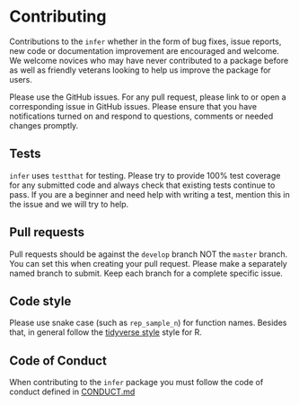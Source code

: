 # Contributing

Contributions to the `infer` whether in the form of bug fixes, issue reports, new code or documentation improvement
are encouraged and welcome. We welcome novices who may have never contributed to a package before as well as friendly
veterans looking to help us improve the package for users.

Please use the GitHub issues. For any pull request, please link to or open a corresponding issue 
in GitHub issues. Please ensure that you have notifications turned on and respond to questions, comments or 
needed changes promptly.

##  Tests

`infer` uses `testthat` for testing. Please try to provide 100% test coverage for any submitted code and always check 
that existing tests continue to pass. If you are a beginner and need help with writing a test, mention this
in the issue and we will try to help.

## Pull requests

Pull requests should be against the `develop` branch NOT the `master` branch.  You can set this when creating 
your pull request. Please make a separately named branch to submit.  Keep each branch for a complete specific
issue.

## Code style

Please use snake case (such as `rep_sample_n`) for function names.  Besides that, in general follow the 
[tidyverse style](http://style.tidyverse.org/) style for R.

## Code of Conduct

When contributing to the `infer` package you must follow the code of 
conduct defined in [CONDUCT.md](CONDUCT.md)